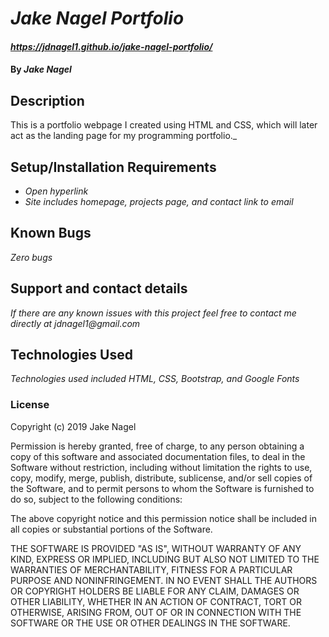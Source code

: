 # _Jake Nagel Portfolio_

#### _https://jdnagel1.github.io/jake-nagel-portfolio/_

#### By _Jake Nagel_

## Description

This is a portfolio webpage I created using HTML and CSS, which will later act as the landing page for my programming portfolio._

## Setup/Installation Requirements

* _Open hyperlink_
* _Site includes homepage, projects page, and contact link to email_

## Known Bugs

_Zero bugs_

## Support and contact details

_If there are any known issues with this project feel free to contact me directly at jdnagel1@gmail.com_

## Technologies Used

_Technologies used included HTML, CSS, Bootstrap, and Google Fonts_

### License

Copyright (c) 2019 Jake Nagel

Permission is hereby granted, free of charge, to any person obtaining a copy
of this software and associated documentation files, to deal
in the Software without restriction, including without limitation the rights
to use, copy, modify, merge, publish, distribute, sublicense, and/or sell
copies of the Software, and to permit persons to whom the Software is
furnished to do so, subject to the following conditions:

The above copyright notice and this permission notice shall be included in all
copies or substantial portions of the Software.

THE SOFTWARE IS PROVIDED "AS IS", WITHOUT WARRANTY OF ANY KIND, EXPRESS OR
IMPLIED, INCLUDING BUT ALSO NOT LIMITED TO THE WARRANTIES OF MERCHANTABILITY,
FITNESS FOR A PARTICULAR PURPOSE AND NONINFRINGEMENT. IN NO EVENT SHALL THE
AUTHORS OR COPYRIGHT HOLDERS BE LIABLE FOR ANY CLAIM, DAMAGES OR OTHER
LIABILITY, WHETHER IN AN ACTION OF CONTRACT, TORT OR OTHERWISE, ARISING FROM,
OUT OF OR IN CONNECTION WITH THE SOFTWARE OR THE USE OR OTHER DEALINGS IN THE
SOFTWARE.
